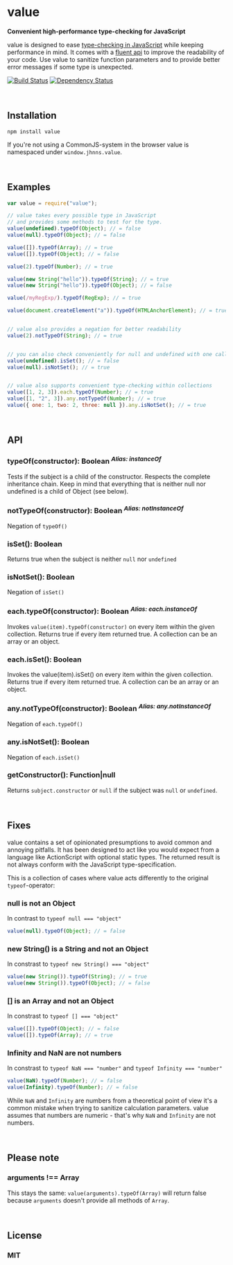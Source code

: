 value
=====
**Convenient high-performance type-checking for JavaScript**

value is designed to ease [type-checking in JavaScript](http://bonsaiden.github.com/JavaScript-Garden/#types.typeof) while keeping performance in mind. It comes with a [fluent api](http://martinfowler.com/bliki/FluentInterface.html) to improve the readability of your code. Use value to sanitize function parameters and to provide better error messages if some type is unexpected. 

[![Build Status](https://secure.travis-ci.org/jhnns/value.png?branch=master)](http://travis-ci.org/jhnns/value)
[![Dependency Status](http://david-dm.org/peerigon/value/status.png)](http://david-dm.org/peerigon/value)


<br />

Installation
------------

`npm install value`

If you're not using a CommonJS-system in the browser value is namespaced under `window.jhnns.value`.

<br />

Examples
--------



```javascript
var value = require("value");

// value takes every possible type in JavaScript
// and provides some methods to test for the type.
value(undefined).typeOf(Object); // = false
value(null).typeOf(Object); // = false

value([]).typeOf(Array); // = true
value([]).typeOf(Object); // = false

value(2).typeOf(Number); // = true

value(new String("hello")).typeOf(String); // = true
value(new String("hello")).typeOf(Object); // = false

value(/myRegExp/).typeOf(RegExp); // = true

value(document.createElement("a")).typeOf(HTMLAnchorElement); // = true


// value also provides a negation for better readability
value(2).notTypeOf(String); // = true


// you can also check conveniently for null and undefined with one call
value(undefined).isSet(); // = false
value(null).isNotSet(); // = true


// value also supports convenient type-checking within collections
value([1, 2, 3]).each.typeOf(Number); // = true
value([1, "2", 3]).any.notTypeOf(Number); // = true
value({ one: 1, two: 2, three: null }).any.isNotSet(); // = true
```

<br />

API
--------

### typeOf(constructor): Boolean <sup>*Alias: instanceOf*</sup>

Tests if the subject is a child of the constructor. Respects the complete inheritance chain. Keep in mind that everything that is neither null nor undefined is a child of Object (see below).

### notTypeOf(constructor): Boolean <sup>*Alias: notInstanceOf*</sup>

Negation of `typeOf()`

### isSet(): Boolean

Returns true when the subject is neither `null` nor `undefined`

### isNotSet(): Boolean

Negation of `isSet()`

### each.typeOf(constructor): Boolean <sup>*Alias: each.instanceOf*</sup>

Invokes `value(item).typeOf(constructor)` on every item within the given collection. Returns true if every item returned true. A collection can be an array or an object.

### each.isSet(): Boolean

Invokes the value(item).isSet() on every item within the given collection. Returns true if every item returned true. A collection can be an array or an object.

### any.notTypeOf(constructor): Boolean <sup>*Alias: any.notInstanceOf*</sup>

Negation of `each.typeOf()`

### any.isNotSet(): Boolean

Negation of `each.isSet()`

### getConstructor(): Function|null

Returns `subject.constructor` or `null` if the subject was `null` or `undefined`.

<br />

Fixes
--------

value contains a set of opinionated presumptions to avoid common and annoying pitfalls. It has been designed to act like you would expect from a language like ActionScript with optional static types. The returned result is not always conform with the JavaScript type-specification.

This is a collection of cases where value acts differently to the original `typeof`-operator:

### null is not an Object

In contrast to `typeof null === "object"`

```javascript
value(null).typeOf(Object); // = false
```

### new String() is a String and not an Object

In constrast to `typeof new String() === "object"`

```javascript
value(new String()).typeOf(String); // = true 
value(new String()).typeOf(Object); // = false 
```

### [] is an Array and not an Object

In constrast to `typeof [] === "object"`

```javascript
value([]).typeOf(Object); // = false
value([]).typeOf(Array); // = true
```

### Infinity and NaN are not numbers

In constrast to `typeof NaN === "number"` and `typeof Infinity === "number"`

```javascript
value(NaN).typeOf(Number); // = false
value(Infinity).typeOf(Number); // = false
```

While `NaN` and `Infinity` are numbers from a theoretical point of view it's a common mistake when trying to sanitize calculation parameters. value assumes that numbers are numeric - that's why `NaN` and `Infinity` are not numbers.


<br />

Please note
--------

### arguments !== Array

This stays the same: `value(arguments).typeOf(Array)` will return false because `arguments` doesn't provide all methods of `Array`.


<br />

License
--------

### MIT